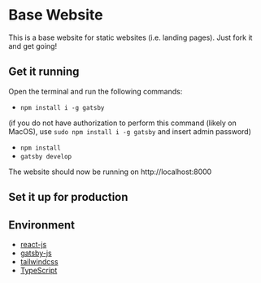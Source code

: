 # Base Website

This is a base website for static websites (i.e. landing pages). Just fork it and get going!

## Get it running

Open the terminal and run the following commands:

- `npm install i -g gatsby`

(if you do not have authorization to perform this command (likely on MacOS), use
`sudo npm install i -g gatsby`
and insert admin password)

- `npm install`
- `gatsby develop`

The website should now be running on http://localhost:8000

## Set it up for production

## Environment

- [react-js](https://reactjs.org)
- [gatsby-js](https://www.gatsbyjs.com)
- [tailwindcss](https://tailwindcss.com)
- [TypeScript](https://www.typescriptlang.org)
